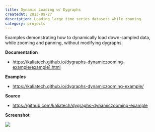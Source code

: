 ```yaml
---
title: Dynamic Loading w/ Dygraphs
createdAt: 2013-09-27
description: Loading large time series datasets while zooming.
category: projects
---
```


Examples demonstrating how to dynamically load down-sampled data, while zooming and panning, without modifying dygraphs.

**Documentation**
* https://kaliatech.github.io/dygraphs-dynamiczooming-example/example1.html

**Examples**
 * https://kaliatech.github.io/dygraphs-dynamiczooming-example/

**Source**
* https://github.com/kaliatech/dygraphs-dynamiczooming-example

**Screenshot**

<img class="img-fluid rounded mb-3" src="https://kaliatech.github.io/dygraphs-dynamiczooming-example/i/scrshot-ex5.png?raw=true"/>
